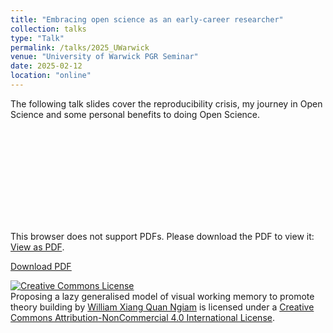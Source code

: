```yaml
---
title: "Embracing open science as an early-career researcher"
collection: talks
type: "Talk"
permalink: /talks/2025_UWarwick
venue: "University of Warwick PGR Seminar"
date: 2025-02-12
location: "online"
---
```


The following talk slides cover the reproducibility crisis, my journey in Open Science and some personal benefits to doing Open Science.

<object data="https://williamngiam.github.io/files/slides/2025_UWarwick_PGR.pdf" type="application/pdf" width="700px" height="584px">
    <embed src="https://williamngiam.github.io/files/slides/2025_UWarwick_PGR.pdf">
        <p>This browser does not support PDFs. Please download the PDF to view it: <a href="https://williamngiam.github.io/files/slides/2024_UFlorida_RigorSeminar.pdf">View as PDF</a>.</p>
    </embed>
</object>

<u><a href="https://williamngiam.github.io/files/slides/2025_UWarwick_PGR.pdf">Download PDF</a></u>



<a rel="license" href="http://creativecommons.org/licenses/by-nc/4.0/"><img alt="Creative Commons License" style="border-width:0" src="https://i.creativecommons.org/l/by-nc/4.0/88x31.png" /></a><br /><span xmlns:dct="http://purl.org/dc/terms/" property="dct:title">Proposing a lazy generalised model of visual working memory to promote theory building</span> by <a xmlns:cc="http://creativecommons.org/ns#" href="https://williamngiam.github.io/talks/slides/2025_UWarwick_PGR.pdf" property="cc:attributionName" rel="cc:attributionURL">William Xiang Quan Ngiam</a> is licensed under a <a rel="license" href="http://creativecommons.org/licenses/by-nc/4.0/">Creative Commons Attribution-NonCommercial 4.0 International License</a>.
